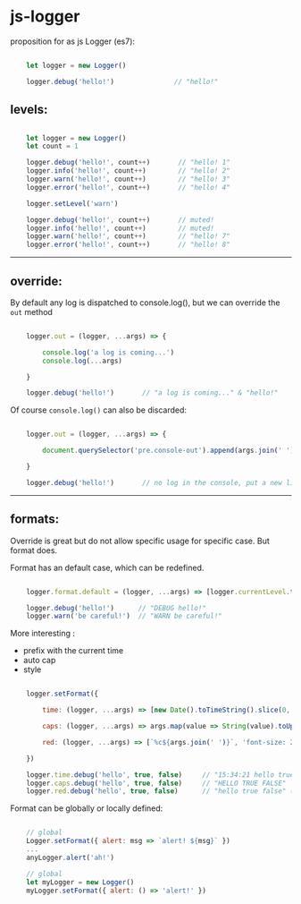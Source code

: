# js-logger

proposition for as js Logger (es7):

```javascript

    let logger = new Logger()

    logger.debug('hello!')               // "hello!"

```

## levels:

```javascript

    let logger = new Logger()
    let count = 1

    logger.debug('hello!', count++)       // "hello! 1"
    logger.info('hello!', count++)        // "hello! 2"
    logger.warn('hello!', count++)        // "hello! 3"
    logger.error('hello!', count++)       // "hello! 4"

    logger.setLevel('warn')

    logger.debug('hello!', count++)       // muted!
    logger.info('hello!', count++)        // muted!
    logger.warn('hello!', count++)        // "hello! 7"
    logger.error('hello!', count++)       // "hello! 8"

```

---

## override:
By default any log is dispatched to console.log(), but we can override the `out` method

```javascript

    logger.out = (logger, ...args) => {

        console.log('a log is coming...')
        console.log(...args)

    }

    logger.debug('hello!')       // "a log is coming..." & "hello!"

```

Of course `console.log()` can also be discarded:
```javascript

    logger.out = (logger, ...args) => {

        document.querySelector('pre.console-out').append(args.join(' ') + '\n')

    }

    logger.debug('hello!')       // no log in the console, put a new line in the page

```

---

## formats:

Override is great but do not allow specific usage for specific case. But format does.

Format has an default case, which can be redefined.

```javascript

    logger.format.default = (logger, ...args) => [logger.currentLevel.toUpperCase(), ...args]

    logger.debug('hello!')      // "DEBUG hello!"
    logger.warn('be careful!')  // "WARN be careful!"

```

More interesting :
 - prefix with the current time
 - auto cap
 - style


```javascript

    logger.setFormat({

        time: (logger, ...args) => [new Date().toTimeString().slice(0, 8), ...args],

        caps: (logger, ...args) => args.map(value => String(value).toUpperCase()),

        red: (logger, ...args) => [`%c${args.join(' ')}`, 'font-size: 24px; color: red;']

    })

    logger.time.debug('hello', true, false)     // "15:34:21 hello true false"
    logger.caps.debug('hello', true, false)     // "HELLO TRUE FALSE"
    logger.red.debug('hello', true, false)      // "hello true false" (big & red in the browser console)

```

Format can be globally or locally defined:

```javascript

    // global
    Logger.setFormat({ alert: msg => `alert! ${msg}` })
    ...
    anyLogger.alert('ah!')

    // global
    let myLogger = new Logger()
    myLogger.setFormat({ alert: () => 'alert!' })

```
